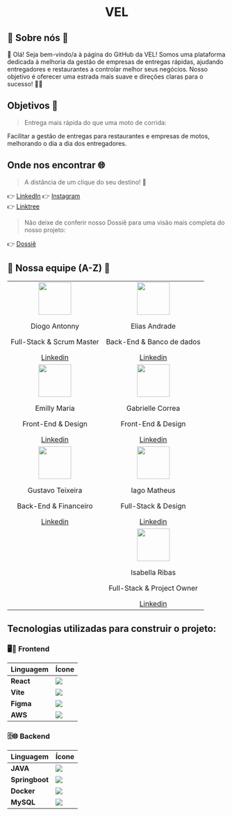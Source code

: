 <div align="center"><h1>VEL</h1></div>

## 🔹 Sobre nós 🔸

👋 Olá! Seja bem-vindo/a à página do GitHub da VEL! Somos uma plataforma dedicada à melhoria da gestão de empresas de entregas rápidas, ajudando entregadores e restaurantes a controlar melhor seus negócios. Nosso objetivo é oferecer uma estrada mais suave e direções claras para o sucesso! 🏁🛵

## Objetivos 🔗

> Entrega mais rápida do que uma moto de corrida:

Facilitar a gestão de entregas para restaurantes e empresas de motos, melhorando o dia a dia dos entregadores.

## Onde nos encontrar 🌐

> A distância de um clique do seu destino! 🚀

👉 [LinkedIn](https://www.linkedin.com/company/vel-br) 
👉 [Instagram](https://www.instagram.com/vel_proa/)  
👉 [Linktree](https://linktr.ee/VirtualEasyLog) 

> Não deixe de conferir nosso Dossiê para uma visão mais completa do nosso projeto:

👉 [Dossiê](https://heyzine.com/flip-book/873ecbdfd9.html) 

## 💪 Nossa equipe (A-Z) 💪

<table align="center">
  <tr>
    <td align="center">
      <img src="https://github.com/VELPR0A/.github/assets/102389309/a16ca1b4-62c8-48c5-a314-5161cac84e16" width="75px">
      <p>Diogo Antonny</p>
      <p>Full-Stack & Scrum Master</p>
      <a href="https://www.linkedin.com/in/diogo-antonny/">Linkedin</a>
    </td>
    <td align="center">
      <img src="https://github.com/VELPR0A/.github/assets/102389309/804dcb7b-df06-40fb-8742-e0c3fe4649d1" width="75px">
      <p>Elias Andrade</p>
      <p>Back-End & Banco de dados</p>
      <a href="https://www.linkedin.com/in/elias-andrade-/">Linkedin</a>
    </td>
  </tr>
  <tr>
    <td align="center">
      <img src="https://github.com/VELPR0A/.github/assets/102389309/4375fff2-38c4-4fe6-94ef-7962b0ec52e1" width="75px">
      <p>Emilly Maria</p>
      <p>Front-End & Design</p>
      <a href="https://www.linkedin.com/in/emillymlfreitas/">Linkedin</a>
    </td>
    <td align="center">
      <img src="https://github.com/VELPR0A/.github/assets/102389309/45d83007-c343-4b45-a4b2-9b5074d8d165" width="75px">
      <p>Gabrielle Correa</p>
      <p>Front-End & Design</p>
      <a href="https://www.linkedin.com/in/gabriellecorrealeme/">Linkedin</a>
    </td>
  </tr>
  <tr>
    <td align="center">
      <img src="https://github.com/VELPR0A/.github/assets/102389309/3facc9ef-940d-4f75-ba97-94ccfb9d709f" width="75px">
      <p>Gustavo Teixeira</p>
      <p>Back-End & Financeiro</p>
      <a href="https://www.linkedin.com/in/gustavoteixeira2005/">Linkedin</a>
    </td>
    <td align="center">
      <img src="https://github.com/VELPR0A/.github/assets/102389309/4a1fe4b0-ad45-4a68-9f31-9edd3f2c1078" width="75px">
      <p>Iago Matheus</p>
      <p>Full-Stack & Design</p>
      <a href="https://www.linkedin.com/in/iagomatheus/">Linkedin</a>
    </td>
  </tr>
  <tr>
    <td></td>
    <td align="center">
      <img src="https://github.com/VELPR0A/.github/assets/102389309/54f8b499-faef-4016-8633-ca88f8641f74" width="75px">
      <p>Isabella Ribas</p>
      <p>Full-Stack & Project Owner</p>
      <a href="https://www.linkedin.com/in/isabella-ribas-46579b176/">Linkedin</a>
    </td>
  </tr>
</table>

## Tecnologias utilizadas para construir o projeto:

### 🖥️🎨 Frontend

| Linguagem | Ícone |
|---|---|
| **React** | <img src="https://skillicons.dev/icons?i=react"> |
| **Vite** | <img src="https://skillicons.dev/icons?i=vite"> |
| **Figma** | <img src="https://skillicons.dev/icons?i=figma"> |
| **AWS** | <img src="https://skillicons.dev/icons?i=aws"> |

### 🗄️🌐 Backend

| Linguagem | Ícone |
|---|---|
| **JAVA** | <img src="https://skillicons.dev/icons?i=java"> |
| **Springboot** | <img src="https://skillicons.dev/icons?i=spring"> |
| **Docker** | <img src="https://skillicons.dev/icons?i=docker"> |
| **MySQL** | <img src="https://skillicons.dev/icons?i=mysql"> |






